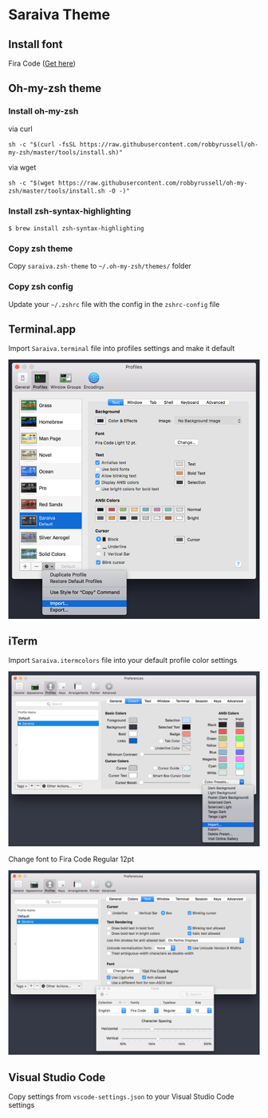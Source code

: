 # Saraiva Theme

## Install font

Fira Code ([Get here](https://github.com/tonsky/FiraCode))

## Oh-my-zsh theme

### Install oh-my-zsh

via curl

```
sh -c "$(curl -fsSL https://raw.githubusercontent.com/robbyrussell/oh-my-zsh/master/tools/install.sh)"
```

via wget

```
sh -c "$(wget https://raw.githubusercontent.com/robbyrussell/oh-my-zsh/master/tools/install.sh -O -)"
```

### Install zsh-syntax-highlighting

```
$ brew install zsh-syntax-highlighting
```


### Copy zsh theme

Copy `saraiva.zsh-theme` to `~/.oh-my-zsh/themes/` folder

### Copy zsh config

Update your `~/.zshrc` file with the config in the `zshrc-config` file

## Terminal.app

Import `Saraiva.terminal` file into profiles settings and make it default

![Terminal profile import](terminal-profile-import.png)

## iTerm

Import `Saraiva.itermcolors` file into your default profile color settings

![iTerm colors import](iterm-colors-import.png)

Change font to Fira Code Regular 12pt

![iTerm Fira Code Font](iterm-fira-code-font.png)

## Visual Studio Code

Copy settings from `vscode-settings.json` to your Visual Studio Code settings
